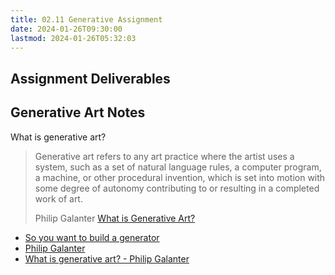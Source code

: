 ```yaml
---
title: 02.11 Generative Assignment
date: 2024-01-26T09:30:00
lastmod: 2024-01-26T05:32:03
---
```


## Assignment Deliverables

## Generative Art Notes

What is generative art?

> Generative art refers to any art practice where the artist uses a system, such as a set of natural language rules, a computer program, a machine, or other procedural invention, which is set into motion with some degree of autonomy contributing to or resulting in a completed work of art.
>
> Philip Galanter [What is Generative Art?](https://philipgalanter.com/downloads/ga2003_what_is_genart.pdf)

- [So you want to build a generator](https://galaxykate0.tumblr.com/post/139774965871/so-you-want-to-build-a-generator)
- [Philip Galanter](https://www.philipgalanter.com/)
- [What is generative art? - Philip Galanter](https://philipgalanter.com/downloads/ga2003_what_is_genart.pdf)
